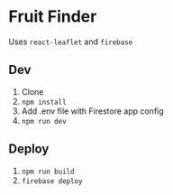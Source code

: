 # Fruit Finder
Uses `react-leaflet` and `firebase`

## Dev
1. Clone
2. `npm install`
3. Add .env file with Firestore app config
4. `npm run dev`

## Deploy
1. `npm run build`
2. `firebase deploy`